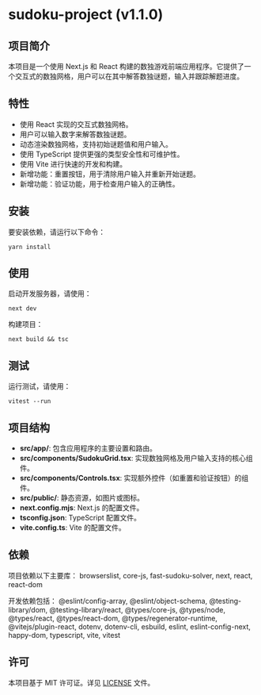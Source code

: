 # sudoku-project (v1.1.0)

## 项目简介

本项目是一个使用 Next.js 和 React 构建的数独游戏前端应用程序。它提供了一个交互式的数独网格，用户可以在其中解答数独谜题，输入并跟踪解题进度。

## 特性
- 使用 React 实现的交互式数独网格。
- 用户可以输入数字来解答数独谜题。
- 动态渲染数独网格，支持初始谜题值和用户输入。
- 使用 TypeScript 提供更强的类型安全性和可维护性。
- 使用 Vite 进行快速的开发和构建。
- 新增功能：重置按钮，用于清除用户输入并重新开始谜题。
- 新增功能：验证功能，用于检查用户输入的正确性。

## 安装
要安装依赖，请运行以下命令：
```
yarn install
```

## 使用
启动开发服务器，请使用：
```
next dev
```

构建项目：
```
next build && tsc
```

## 测试
运行测试，请使用：
```
vitest --run
```

## 项目结构
- **src/app/**: 包含应用程序的主要设置和路由。
- **src/components/SudokuGrid.tsx**: 实现数独网格及用户输入支持的核心组件。
- **src/components/Controls.tsx**: 实现额外控件（如重置和验证按钮）的组件。
- **src/public/**: 静态资源，如图片或图标。
- **next.config.mjs**: Next.js 的配置文件。
- **tsconfig.json**: TypeScript 配置文件。
- **vite.config.ts**: Vite 的配置文件。

## 依赖
项目依赖以下主要库：
browserslist, core-js, fast-sudoku-solver, next, react, react-dom

开发依赖包括：
@eslint/config-array, @eslint/object-schema, @testing-library/dom, @testing-library/react, @types/core-js, @types/node, @types/react, @types/react-dom, @types/regenerator-runtime, @vitejs/plugin-react, dotenv, dotenv-cli, esbuild, eslint, eslint-config-next, happy-dom, typescript, vite, vitest

## 许可
本项目基于 MIT 许可证。详见 [LICENSE](LICENSE) 文件。
